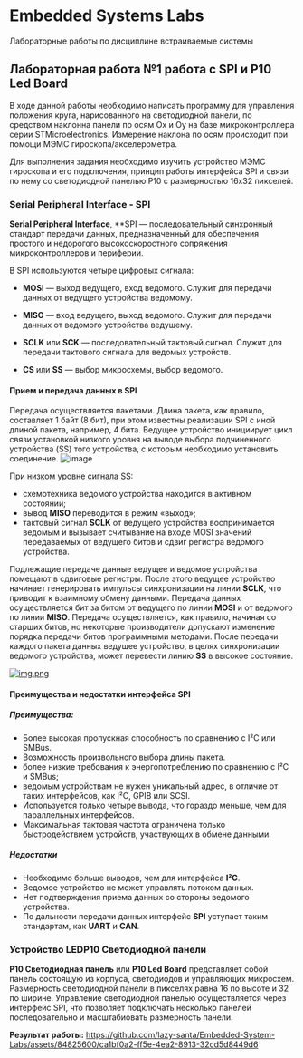 # **Embedded Systems Labs**
Лабораторные работы по дисциплине встраиваемые системы

## Лабораторная работа №1 работа с SPI и P10 Led Board

В ходе данной работы необходимо написать программу для управления положения круга, нарисованного на светодиодной панели, по средством наклонна панели по осям Ox и Oy
на базе микроконтроллера серии STMicroelectronics. Измерение наклона по осям происходит при помощи МЭМС гироскопа/акселерометра. 

Для выполнения задания необходимо изучить устройство МЭМС гироскопа и его подключения, принцип работы интерфейса SPI и связи по нему 
со светодиодной панелью P10 с размерностью 16x32 пикселей.

### Serial Peripheral Interface - SPI
**Serial Peripheral Interface**, **SPI — последовательный синхронный стандарт передачи данных,
предназначенный для обеспечения простого и недорогого высокоскоростного сопряжения микроконтроллеров и периферии.

В SPI используются четыре цифровых сигнала:

* **MOSI** — выход ведущего, вход ведомого. Служит для передачи данных от ведущего устройства ведомому.

* **MISO** — вход ведущего, выход ведомого. Служит для передачи данных от ведомого устройства ведущему.

* **SCLK** или **SCK** — последовательный тактовый сигнал. Служит для передачи тактового сигнала для ведомых устройств.

* **CS** или **SS** — выбор микросхемы, выбор ведомого.

#### Прием и передача данных в SPI
Передача осуществляется пакетами. Длина пакета, как правило, составляет 1 байт (8 бит),
при этом известны реализации SPI с иной длиной пакета, например, 4 бита.
Ведущее устройство инициирует цикл связи установкой
низкого уровня на выводе выбора подчиненного устройства (SS)
того устройства, с которым необходимо установить соединение.
![image](https://github.com/lazy-santa/Embedded-System-Labs/assets/84825600/f2606ca0-d722-460e-9618-ebc5890808a1)

При низком уровне сигнала SS:

* схемотехника ведомого устройства находится в активном состоянии;
* вывод **MISO** переводится в режим «выход»;
* тактовый сигнал **SCLK** от ведущего устройства
воспринимается ведомым и вызывает считывание
на входе MOSI значений передаваемых от ведущего
битов и сдвиг регистра ведомого устройства.

Подлежащие передаче данные ведущее и ведомое устройства помещают
в сдвиговые регистры. После этого ведущее устройство начинает
генерировать импульсы синхронизации на линии **SCLK**, что приводит
к взаимному обмену данными. Передача данных осуществляется бит
за битом от ведущего по линии **MOSI** и от ведомого по линии **MISO**.
Передача осуществляется, как правило, начиная со старших битов,
но некоторые производители допускают изменение порядка передачи
битов программными методами. После передачи каждого пакета данных
ведущее устройство, в целях синхронизации ведомого устройства,
может перевести линию **SS** в высокое состояние.

[![img.png](images/img_int.png)](https://commons.wikimedia.org/wiki/File:SPI_8-bit_circular_transfer.svg?uselang=ru)

#### Преимущества и недостатки интерфейса SPI
##### Преимущества:
* Более высокая пропускная способность по сравнению с I²C или SMBus.
* Возможность произвольного выбора длины пакета.
* более низкие требования к энергопотреблению по сравнению с I²C и SMBus;
* ведомым устройствам не нужен уникальный адрес, в отличие от таких интерфейсов, как I²C, GPIB или SCSI.
* Используется только четыре вывода, что гораздо меньше, чем для параллельных интерфейсов.
* Максимальная тактовая частота ограничена только быстродействием устройств, участвующих в обмене данными.

##### Недостатки
* Необходимо больше выводов, чем для интерфейса **I²C**.
* Ведомое устройство не может управлять потоком данных.
* Нет подтверждения приема данных со стороны ведомого устройства.
* По дальности передачи данных интерфейс **SPI** уступает таким стандартам, как **UART** и **CAN**.

### Устройство LEDP10 Светодиодной панели
**P10 Светодиодная панель** или **P10 Led Board** представляет собой
панель состоящую из корпуса, светодиодов и управляющих микросхем.
Размерность светодиодной панели в пикселях равна 16 по высоте и
32 по ширине. Управление светодиодной панелью осуществляется
через интерфейс SPI, что позволяет подключать несколько панелей
последовательно и масштабиовать размерность панели.


**Результат работы:**
https://github.com/lazy-santa/Embedded-System-Labs/assets/84825600/ca1bf0a2-ff5e-4ea2-8913-32cd5d8449d6
